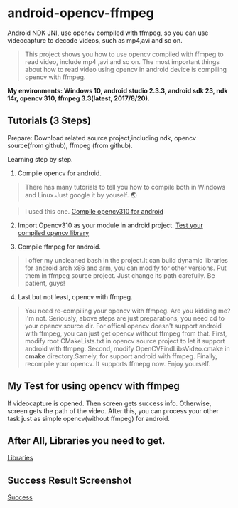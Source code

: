 # android-opencv-ffmpeg
Android NDK JNI, use opencv compiled with ffmpeg, so you can use videocapture to decode videos, such as mp4,avi and so on.

> This project shows you how to use opencv compiled with ffmpeg to read video, include mp4 ,avi and so on.
> The most important things about how to read video using opencv in android device is compiling opencv with ffmpeg.

__My environments: Windows 10, android studio 2.3.3, android sdk 23, ndk 14r, opencv 310, ffmpeg 3.3(latest, 2017/8/20).__

## Tutorials (3 Steps)

Prepare:
Download related source project,including ndk, opencv source(from github), ffmpeg (from github).

Learning step by step.

1. Compile opencv for android.

> There has many tutorials to tell you how to compile both in Windows and Linux.Just google it by youself. :earth_asia:

> I used this one. [Compile opencv310 for android](https://zami0xzami.wordpress.com/2016/03/17/building-opencv-for-android-from-source/)

2. Import Opencv310 as your module in android project. [Test your compiled opencv library](http://blog.csdn.net/yu544324974/article/details/51848037)

3. Compile ffmpeg for android.
> I offer my uncleaned bash in the project.It can build dynamic libraries for android arch x86 and arm, you can modify for other versions.
Put them in ffmpeg source project. Just change its path carefully. Be patient, guys!

4. Last but not least,  opencv with ffmpeg.

> You need re-compiling your opencv with ffmpeg. Are you kidding me? I'm not. Seriously, above steps are just preparations,
> you need cd to your opencv source dir. For offical opencv doesn't support android with ffmpeg, you can just get opencv without 
> ffmpeg from that. 
First, modify root CMakeLists.txt in opencv source project to let it support android with ffmpeg.
Second, modify OpenCVFindLibsVideo.cmake in __cmake__ directory.Samely, for support android with ffmpeg.
Finally, recompile your opencv. It supports ffmepg now. Enjoy yourself.

## My Test for using opencv with ffmpeg
If videocapture is opened. Then screen gets success info. Otherwise, screen gets the path of the video. After this, you can process your
other task  just as simple opencv(without ffmpeg) for android.

## After All, Libraries you need to get.
[Libraries](https://raw.githubusercontent.com/xuchong/android-opencv-ffmpeg/master/doc/libraries.png)

## Success Result Screenshot
[Success](https://raw.githubusercontent.com/xuchong/android-opencv-ffmpeg/master/doc/success.png)



